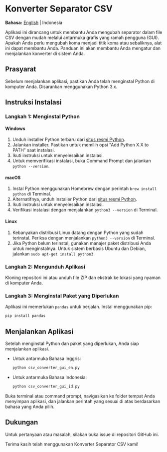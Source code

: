 # Konverter Separator CSV

**Bahasa:** [English](./README.md) | Indonesia

Aplikasi ini dirancang untuk membantu Anda mengubah separator dalam file CSV dengan mudah melalui antarmuka grafis yang ramah pengguna (GUI). Apakah Anda perlu mengubah koma menjadi titik koma atau sebaliknya, alat ini dapat membantu Anda. Panduan ini akan membantu Anda mengatur dan menjalankan konverter di sistem Anda.

## Prasyarat

Sebelum menjalankan aplikasi, pastikan Anda telah menginstal Python di komputer Anda. Disarankan menggunakan Python 3.x.

## Instruksi Instalasi

### Langkah 1: Menginstal Python

#### Windows

1. Unduh installer Python terbaru dari [situs resmi Python](https://www.python.org/downloads/windows/).
2. Jalankan installer. Pastikan untuk memilih opsi "Add Python X.X to PATH" saat instalasi.
3. Ikuti instruksi untuk menyelesaikan instalasi.
4. Untuk memverifikasi instalasi, buka Command Prompt dan jalankan `python --version`.

#### macOS

1. Instal Python menggunakan Homebrew dengan perintah `brew install python` di Terminal.
2. Alternatifnya, unduh installer Python dari [situs resmi Python](https://www.python.org/downloads/macos/).
3. Ikuti instruksi untuk menyelesaikan instalasi.
4. Verifikasi instalasi dengan menjalankan `python3 --version` di Terminal.

#### Linux

1. Kebanyakan distribusi Linux datang dengan Python yang sudah terinstal. Periksa dengan menjalankan `python3 --version` di Terminal.
2. Jika Python belum terinstal, gunakan manajer paket distribusi Anda untuk menginstalnya. Untuk sistem berbasis Ubuntu dan Debian, jalankan `sudo apt-get install python3`.

### Langkah 2: Mengunduh Aplikasi

Kloning repositori ini atau unduh file ZIP dan ekstrak ke lokasi yang nyaman di komputer Anda.

### Langkah 3: Menginstal Paket yang Diperlukan

Aplikasi ini memerlukan `pandas` untuk berjalan. Instal menggunakan pip:

```bash
pip install pandas
```

## Menjalankan Aplikasi

Setelah menginstal Python dan paket yang diperlukan, Anda siap menjalankan aplikasi.

- Untuk antarmuka Bahasa Inggris:
  
  ```bash
  python csv_converter_gui_en.py
  ```

- Untuk antarmuka Bahasa Indonesia:
  
  ```bash
  python csv_converter_gui_id.py
  ```

Buka terminal atau command prompt, navigasikan ke folder tempat Anda menyimpan aplikasi, dan jalankan perintah yang sesuai di atas berdasarkan bahasa yang Anda pilih.

## Dukungan

Untuk pertanyaan atau masalah, silakan buka issue di repositori GitHub ini.

Terima kasih telah menggunakan Konverter Separator CSV kami!
